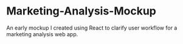 # Marketing-Analysis-Mockup
An early mockup I created using React to clarify user workflow for a marketing analysis web app.

